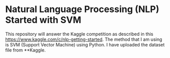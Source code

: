 # Natural Language Processing (NLP) Started with SVM
This repository will answer the Kaggle competition as described in this https://www.kaggle.com/c/nlp-getting-started. The method that I am using is SVM (Support Vector Machine) using Python. I have uploaded the dataset file from **Kaggle. 
